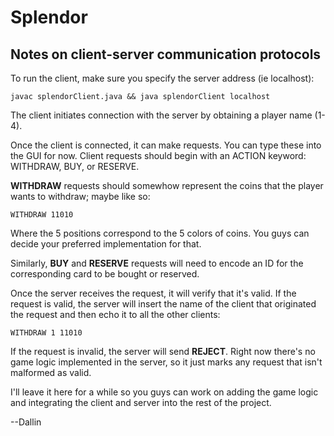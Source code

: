 # Splendor

## Notes on client-server communication protocols

To run the client, make sure you specify the server address (ie localhost):

` javac splendorClient.java && java splendorClient localhost `

The client initiates connection with the server by obtaining a player name (1-4).

Once the client is connected, it can make requests. You can type these into the GUI for now. Client requests should begin with an ACTION keyword: WITHDRAW, BUY, or RESERVE.

**WITHDRAW** requests should somewhow represent the coins that the player wants to withdraw; maybe like so:

` WITHDRAW 11010 `

Where the 5 positions correspond to the 5 colors of coins. You guys can decide your preferred implementation for that.

Similarly, **BUY** and **RESERVE** requests will need to encode an ID for the corresponding card to be bought or reserved.


Once the server receives the request, it will verify that it's valid. If the request is valid, the server will insert the name of the client that originated the request and then echo it to all the other clients: 

` WITHDRAW 1 11010 `

If the request is invalid, the server will send **REJECT**. Right now there's no game logic implemented in the server, so it just marks any request that isn't malformed as valid.

I'll leave it here for a while so you guys can work on adding the game logic and integrating the client and server into the rest of the project.

--Dallin
